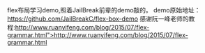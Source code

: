 flex布局学习demo,照着JailBreak前辈的demo敲的。
demo原始地址：https://github.com/JailBreakC/flex-box-demo
感谢阮一峰老师的教程:http://www.ruanyifeng.com/blog/2015/07/flex-grammar.html">http://www.ruanyifeng.com/blog/2015/07/flex-grammar.html